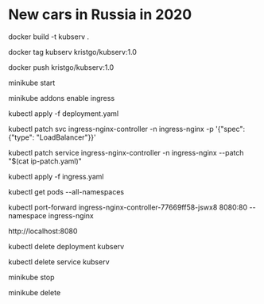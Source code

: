 # New cars in Russia in 2020

docker build -t kubserv .

docker tag kubserv kristgo/kubserv:1.0

docker push kristgo/kubserv:1.0

minikube start

minikube addons enable ingress

kubectl apply -f deployment.yaml

kubectl patch svc ingress-nginx-controller -n ingress-nginx -p '{"spec": {"type": "LoadBalancer"}}'

kubectl patch service ingress-nginx-controller -n ingress-nginx --patch "$(cat ip-patch.yaml)"

kubectl apply -f ingress.yaml

kubectl get pods --all-namespaces

kubectl port-forward ingress-nginx-controller-77669ff58-jswx8 8080:80 --namespace ingress-nginx

http://localhost:8080

kubectl delete deployment kubserv

kubectl delete service kubserv

minikube stop

minikube delete

